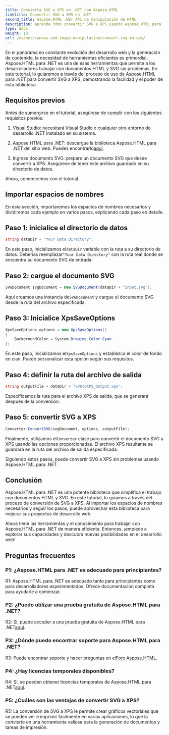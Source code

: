 ```yaml
---
title: Convierta SVG a XPS en .NET con Aspose.HTML
linktitle: Convertir SVG a XPS en .NET
second_title: Aspose.HTML .NET API de manipulación de HTML
description: Aprenda cómo convertir SVG a XPS usando Aspose.HTML para .NET. Impulsa tu desarrollo web con esta poderosa biblioteca.
type: docs
weight: 13
url: /es/net/canvas-and-image-manipulation/convert-svg-to-xps/
---
```


En el panorama en constante evolución del desarrollo web y la generación de contenido, la necesidad de herramientas eficientes es primordial. Aspose.HTML para .NET es una de esas herramientas que permite a los desarrolladores trabajar con documentos HTML y SVG sin problemas. En este tutorial, lo guiaremos a través del proceso de uso de Aspose.HTML para .NET para convertir SVG a XPS, demostrando la facilidad y el poder de esta biblioteca.

## Requisitos previos

Antes de sumergirse en el tutorial, asegúrese de cumplir con los siguientes requisitos previos:

1. Visual Studio: necesitará Visual Studio o cualquier otro entorno de desarrollo .NET instalado en su sistema.

2.  Aspose.HTML para .NET: descargue la biblioteca Aspose.HTML para .NET del sitio web. Puedes encontrarlo[aquí](https://releases.aspose.com/html/net/).

3. Ingrese documento SVG: prepare un documento SVG que desee convertir a XPS. Asegúrese de tener este archivo guardado en su directorio de datos.

Ahora, comencemos con el tutorial.

## Importar espacios de nombres

En esta sección, importaremos los espacios de nombres necesarios y dividiremos cada ejemplo en varios pasos, explicando cada paso en detalle.

## Paso 1: inicialice el directorio de datos

```csharp
string dataDir = "Your Data Directory";
```

 En este paso, inicializamos el`dataDir` variable con la ruta a su directorio de datos. Deberías reemplazar`"Your Data Directory"` con la ruta real donde se encuentra su documento SVG de entrada.

## Paso 2: cargue el documento SVG

```csharp
SVGDocument svgDocument = new SVGDocument(dataDir + "input.svg");
```

 Aquí creamos una instancia de`SVGDocument` y cargue el documento SVG desde la ruta del archivo especificada.

## Paso 3: Inicialice XpsSaveOptions

```csharp
XpsSaveOptions options = new XpsSaveOptions()
{
    BackgroundColor = System.Drawing.Color.Cyan
};
```

 En este paso, inicializamos el`XpsSaveOptions` y establezca el color de fondo en cian. Puede personalizar esta opción según sus requisitos.

## Paso 4: definir la ruta del archivo de salida

```csharp
string outputFile = dataDir + "SVGtoXPS_Output.xps";
```

Especificamos la ruta para el archivo XPS de salida, que se generará después de la conversión.

## Paso 5: convertir SVG a XPS

```csharp
Converter.ConvertSVG(svgDocument, options, outputFile);
```

 Finalmente, utilizamos el`Converter` clase para convertir el documento SVG a XPS usando las opciones proporcionadas. El archivo XPS resultante se guardará en la ruta del archivo de salida especificada.

Siguiendo estos pasos, puede convertir SVG a XPS sin problemas usando Aspose.HTML para .NET.

## Conclusión

Aspose.HTML para .NET es una potente biblioteca que simplifica el trabajo con documentos HTML y SVG. En este tutorial, lo guiamos a través del proceso de conversión de SVG a XPS. Al importar los espacios de nombres necesarios y seguir los pasos, puede aprovechar esta biblioteca para mejorar sus proyectos de desarrollo web.

Ahora tiene las herramientas y el conocimiento para trabajar con Aspose.HTML para .NET de manera eficiente. Entonces, ¡empiece a explorar sus capacidades y descubra nuevas posibilidades en el desarrollo web!

## Preguntas frecuentes

### P1: ¿Aspose.HTML para .NET es adecuado para principiantes?

R1: Aspose.HTML para .NET es adecuado tanto para principiantes como para desarrolladores experimentados. Ofrece documentación completa para ayudarle a comenzar.

### P2: ¿Puedo utilizar una prueba gratuita de Aspose.HTML para .NET?

 R2: Sí, puede acceder a una prueba gratuita de Aspose.HTML para .NET[aquí](https://releases.aspose.com/).

### P3: ¿Dónde puedo encontrar soporte para Aspose.HTML para .NET?

 R3: Puede encontrar soporte y hacer preguntas en el[Foro Aspose.HTML](https://forum.aspose.com/).

### P4: ¿Hay licencias temporales disponibles?

 R4: Sí, se pueden obtener licencias temporales de Aspose.HTML para .NET[aquí](https://purchase.aspose.com/temporary-license/).

### P5: ¿Cuáles son las ventajas de convertir SVG a XPS?

R5: La conversión de SVG a XPS le permite crear gráficos vectoriales que se pueden ver e imprimir fácilmente en varias aplicaciones, lo que la convierte en una herramienta valiosa para la generación de documentos y tareas de impresión.